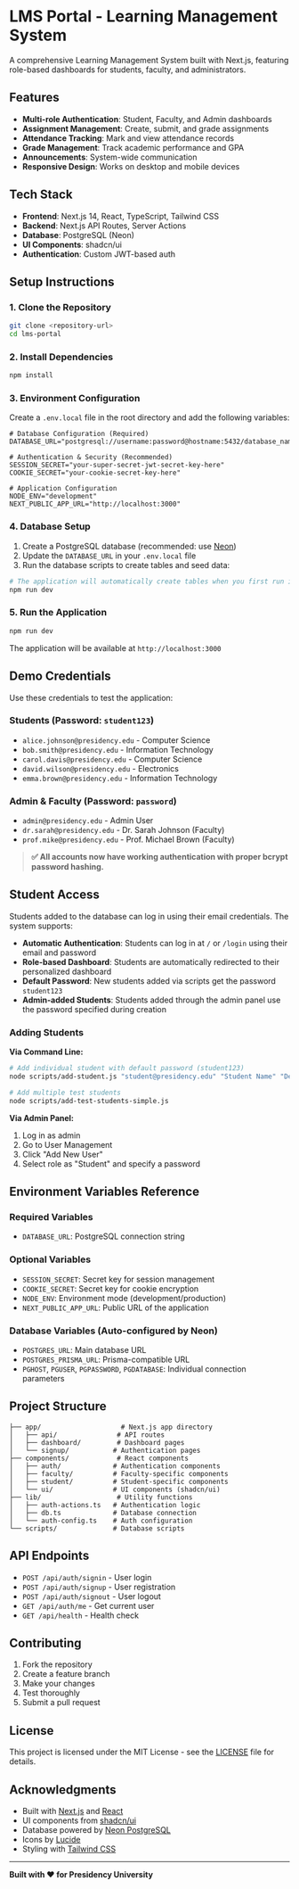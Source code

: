 # LMS Portal - Learning Management System

A comprehensive Learning Management System built with Next.js, featuring role-based dashboards for students, faculty, and administrators.

## Features

- **Multi-role Authentication**: Student, Faculty, and Admin dashboards
- **Assignment Management**: Create, submit, and grade assignments
- **Attendance Tracking**: Mark and view attendance records
- **Grade Management**: Track academic performance and GPA
- **Announcements**: System-wide communication
- **Responsive Design**: Works on desktop and mobile devices

## Tech Stack

- **Frontend**: Next.js 14, React, TypeScript, Tailwind CSS
- **Backend**: Next.js API Routes, Server Actions
- **Database**: PostgreSQL (Neon)
- **UI Components**: shadcn/ui
- **Authentication**: Custom JWT-based auth

## Setup Instructions

### 1. Clone the Repository

```bash
git clone <repository-url>
cd lms-portal
```

### 2. Install Dependencies

```bash
npm install
```

### 3. Environment Configuration

Create a `.env.local` file in the root directory and add the following variables:

```env
# Database Configuration (Required)
DATABASE_URL="postgresql://username:password@hostname:5432/database_name"

# Authentication & Security (Recommended)
SESSION_SECRET="your-super-secret-jwt-secret-key-here"
COOKIE_SECRET="your-cookie-secret-key-here"

# Application Configuration
NODE_ENV="development"
NEXT_PUBLIC_APP_URL="http://localhost:3000"
```

### 4. Database Setup

1. Create a PostgreSQL database (recommended: use [Neon](https://neon.tech))
2. Update the `DATABASE_URL` in your `.env.local` file
3. Run the database scripts to create tables and seed data:

```bash
# The application will automatically create tables when you first run it
npm run dev
```

### 5. Run the Application

```bash
npm run dev
```

The application will be available at `http://localhost:3000`

## Demo Credentials

Use these credentials to test the application:

### Students (Password: `student123`)
- `alice.johnson@presidency.edu` - Computer Science
- `bob.smith@presidency.edu` - Information Technology  
- `carol.davis@presidency.edu` - Computer Science
- `david.wilson@presidency.edu` - Electronics
- `emma.brown@presidency.edu` - Information Technology

### Admin & Faculty (Password: `password`)
- `admin@presidency.edu` - Admin User
- `dr.sarah@presidency.edu` - Dr. Sarah Johnson (Faculty)
- `prof.mike@presidency.edu` - Prof. Michael Brown (Faculty)

> **✅ All accounts now have working authentication with proper bcrypt password hashing.**

## Student Access

Students added to the database can log in using their email credentials. The system supports:

- **Automatic Authentication**: Students can log in at `/` or `/login` using their email and password
- **Role-based Dashboard**: Students are automatically redirected to their personalized dashboard
- **Default Password**: New students added via scripts get the password `student123`
- **Admin-added Students**: Students added through the admin panel use the password specified during creation

### Adding Students

**Via Command Line:**
```bash
# Add individual student with default password (student123)
node scripts/add-student.js "student@presidency.edu" "Student Name" "Department"

# Add multiple test students
node scripts/add-test-students-simple.js
```

**Via Admin Panel:**
1. Log in as admin
2. Go to User Management
3. Click "Add New User"
4. Select role as "Student" and specify a password

## Environment Variables Reference

### Required Variables

- `DATABASE_URL`: PostgreSQL connection string

### Optional Variables

- `SESSION_SECRET`: Secret key for session management
- `COOKIE_SECRET`: Secret key for cookie encryption
- `NODE_ENV`: Environment mode (development/production)
- `NEXT_PUBLIC_APP_URL`: Public URL of the application

### Database Variables (Auto-configured by Neon)

- `POSTGRES_URL`: Main database URL
- `POSTGRES_PRISMA_URL`: Prisma-compatible URL
- `PGHOST`, `PGUSER`, `PGPASSWORD`, `PGDATABASE`: Individual connection parameters

## Project Structure

```
├── app/                    # Next.js app directory
│   ├── api/               # API routes
│   ├── dashboard/         # Dashboard pages
│   └── signup/           # Authentication pages
├── components/            # React components
│   ├── auth/             # Authentication components
│   ├── faculty/          # Faculty-specific components
│   ├── student/          # Student-specific components
│   └── ui/               # UI components (shadcn/ui)
├── lib/                   # Utility functions
│   ├── auth-actions.ts   # Authentication logic
│   ├── db.ts             # Database connection
│   └── auth-config.ts    # Auth configuration
└── scripts/              # Database scripts
```

## API Endpoints

- `POST /api/auth/signin` - User login
- `POST /api/auth/signup` - User registration
- `POST /api/auth/signout` - User logout
- `GET /api/auth/me` - Get current user
- `GET /api/health` - Health check

## Contributing

1. Fork the repository
2. Create a feature branch
3. Make your changes
4. Test thoroughly
5. Submit a pull request

## License

This project is licensed under the MIT License - see the [LICENSE](LICENSE) file for details.

## Acknowledgments

- Built with [Next.js](https://nextjs.org/) and [React](https://reactjs.org/)
- UI components from [shadcn/ui](https://ui.shadcn.com/)
- Database powered by [Neon PostgreSQL](https://neon.tech/)
- Icons by [Lucide](https://lucide.dev/)
- Styling with [Tailwind CSS](https://tailwindcss.com/)

---

**Built with ❤️ for Presidency University**
